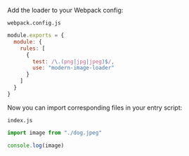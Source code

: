 Add the loader to your Webpack config:

`webpack.config.js`
```javascript
module.exports = {
  module: {
    rules: [
      {
        test: /\.(png|jpg|jpeg)$/,
        use: "modern-image-loader"
      }
    ]
  }
}
```

Now you can import corresponding files in your entry script:

`index.js`
```javascript
import image from "./dog.jpeg"

console.log(image)
```